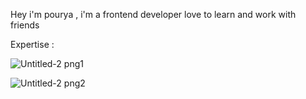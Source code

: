 Hey i'm pourya , i'm a frontend developer love to learn and work with friends 

Expertise : 

![Untitled-2 png1](https://github.com/user-attachments/assets/674383f9-6c2d-4b53-af10-aaea2864e653)

![Untitled-2 png2](https://github.com/user-attachments/assets/646a5bbf-3c77-4592-b127-fa1b7949933c)
